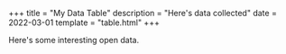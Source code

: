 +++
title = "My Data Table"
description = "Here's data collected"
date = 2022-03-01
template = "table.html"
+++

Here's some interesting open data.

